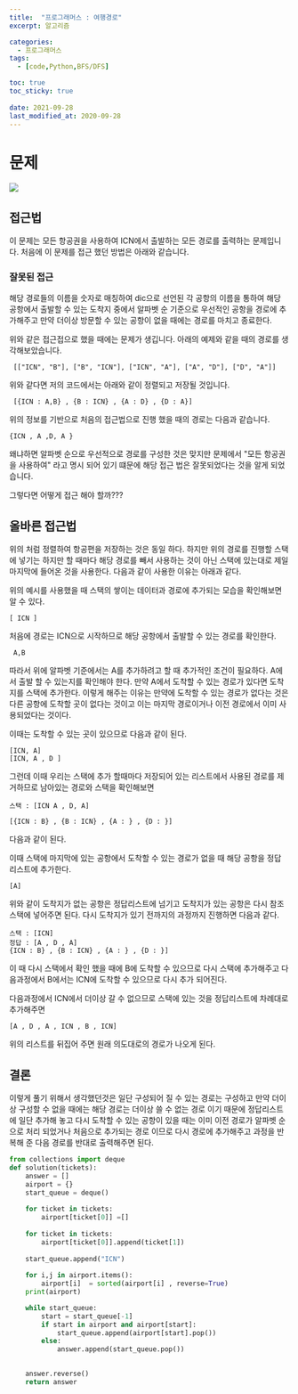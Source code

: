 ```yaml
---
title:  "프로그래머스 : 여행경로"
excerpt: 알고리즘

categories:
  - 프로그래머스
tags:
  - [code,Python,BFS/DFS]

toc: true
toc_sticky: true
 
date: 2021-09-28
last_modified_at: 2020-09-28
---
```


# 문제

![](/yuhyeongeun-kor.github.com/assets/images/09-28-09-95.png)

## 접근법
이 문제는 모든 항공권을 사용하여 ICN에서 출발하는 모든 경로를 출력하는 문제입니다.
처음에 이 문제를 접근 했던 방법은 아래와 같습니다.
### 잘못된 접근
 해당 경로들의 이름을 숫자로 매칭하여 dic으로 선언된 각 공항의 이름을 통하여 해당 공항에서 출발할 수 있는 도착지 중에서 알파벳 순 기준으로 우선적인 공항을 경로에 추가해주고 만약 더이상 방문할 수 있는 공항이 없을 때에는 경로를 마치고 종료한다.

위와 같은 접근접으로 했을 때에는 문제가 생깁니다.
아래의 예제와 같을 때의 경로를 생각해보았습니다.
```
 [["ICN", "B"], ["B", "ICN"], ["ICN", "A"], ["A", "D"], ["D", "A"]]
```
 위와 같다면 저의 코드에서는 아래와 같이 정렬되고 저장될 것입니다.
```
 [{ICN : A,B} , {B : ICN} , {A : D} , {D : A}]
```
 위의 정보를 기반으로 처음의 접근법으로 진행 했을 때의 경로는 다음과 같습니다.
 ```
 {ICN , A ,D, A }
 ```
 왜냐하면 알파벳 순으로 우선적으로 경로를 구성한 것은 맞지만 문제에서 "모든 항공권을 사용하여" 라고 명시 되어 있기 떄문에 해당 접근 법은 잘못되었다는 것을 알게 되었습니다.


 그렇다면 어떻게 접근 해야 할까???

## 올바른 접근법
위의 처럼 정렬하여 항공편을 저장하는 것은 동일 하다.
하지만 위의 경로를 진행할 스택에 넣기는 하지만 할 때마다 해당 경로를 빼서 사용하는 것이 아닌 스택에 있는대로 제일 마지막에 들어온 것을 사용한다.
다음과 같이 사용한 이유는 아래과 같다.

위의 예시를 사용했을 때 스택의 쌓이는 데이터과 경로에 추가되는 모습을 확인해보면 알 수 있다.
```
[ ICN ] 
```
처음에 경로는 ICN으로 시작하므로 해당 공항에서 출발할 수 있는 경로를 확인한다.
```
 A,B
```
따라서 위에 알파벳 기준에서는 A를 추가하려고 할 때 추가적인 조건이 필요하다.
A에서 출발 할 수 있는지를 확인해야 한다.
만약 A에서 도착할 수 있는 경로가 있다면 도착지를 스택에 추가한다.
이렇게 해주는 이유는 만약에 도착할 수 있는 경로가 없다는 것은 다른 공항에 도착할 곳이 없다는 것이고 이는 마지막 경로이거나 이전 경로에서 이미 사용되었다는 것이다.

이때는 도착할 수 있는 곳이 있으므로 다음과 같이 된다.
```
[ICN, A]
[ICN, A , D ]
```
그런데 이때 우리는 스택에 추가 할때마다 저장되어 있는 리스트에서 사용된 경로를 제거하므로 남아있는 경로와 스택을 확인해보면
```
스택 : [ICN A , D, A]

[{ICN : B} , {B : ICN} , {A : } , {D : }]
```
다음과 같이 된다. 

이때 스택에 마지막에 있는 공항에서 도착할 수 있는 경로가 없을 때 해당 공항을 정답 리스트에 추가한다.
```
[A]
```
위와 같이 도착지가 없는 공항은 정답리스트에 넘기고 도착지가 있는 공항은 다시 참조스택에 넣어주면 된다. 다시 도착지가 있기 전까지의 과정까지 진행하면 다음과 같다.

```
스택 : [ICN]
정답 : [A , D , A]
{ICN : B} , {B : ICN} , {A : } , {D : }]
```
이 때 다시 스택에서 확인 했을 때에 B에 도착할 수 있으므로 다시 스택에 추가해주고 다음과정에서 B에서는 ICN에 도착할 수 있으므로 다시 추가 되어진다.

다음과정에서 ICN에서 더이상 갈 수 없으므로 스택에 있는 것을 정답리스트에 차례대로 추가해주면 

```
[A , D , A , ICN , B , ICN]
````

위의 리스트를 뒤집어 주면 원래 의도대로의 경로가 나오게 된다.

## 결론 

이렇게 풀기 위해서 생각했던것은 일단 구성되어 질 수 있는 경로는 구성하고 만약 더이상 구성할 수 없을 때에는 해당 경로는 더이상 쓸 수 없는 경로 이기 때문에 정답리스트에 일단 추가해 놓고 다시 도착할 수 있는 공항이 있을 때는 이미 이전 경로가 알파벳 순으로 처리 되었거나 처음으로 추가되는 경로 이므로 다시 경로에 추가해주고 과정을 반복해 준 다음 경로를 반대로 출력해주면 된다. 


``` python
from collections import deque
def solution(tickets):
    answer = []
    airport = {}
    start_queue = deque()
    
    for ticket in tickets:
        airport[ticket[0]] =[]
    
    for ticket in tickets:
        airport[ticket[0]].append(ticket[1])
    
    start_queue.append("ICN")
    
    for i,j in airport.items():
        airport[i]  = sorted(airport[i] , reverse=True)
    print(airport)

    while start_queue:
        start = start_queue[-1]
        if start in airport and airport[start]:
            start_queue.append(airport[start].pop())    
        else:
            answer.append(start_queue.pop())

    
    answer.reverse()
    return answer
```